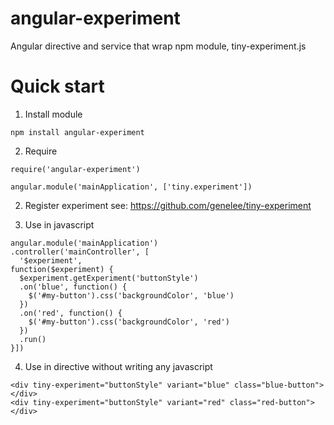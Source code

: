 # angular-experiment
Angular directive and service that wrap npm module, tiny-experiment.js

# Quick start

1) Install module
```
npm install angular-experiment
```

2) Require
```
require('angular-experiment')

angular.module('mainApplication', ['tiny.experiment'])
```

2) Register experiment
see: https://github.com/genelee/tiny-experiment

3) Use in javascript
```
angular.module('mainApplication')
.controller('mainController', [
  '$experiment',
function($experiment) {
  $experiment.getExperiment('buttonStyle')
  .on('blue', function() {
    $('#my-button').css('backgroundColor', 'blue')
  })
  .on('red', function() {
    $('#my-button').css('backgroundColor', 'red')
  })
  .run()
}])
```

4) Use in directive without writing any javascript
```
<div tiny-experiment="buttonStyle" variant="blue" class="blue-button"></div>
<div tiny-experiment="buttonStyle" variant="red" class="red-button"></div>
```
